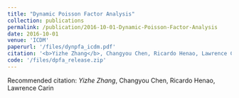 ```yaml
---
title: "Dynamic Poisson Factor Analysis"
collection: publications
permalink: /publication/2016-10-01-Dynamic-Poisson-Factor-Analysis
date: 2016-10-01
venue: 'ICDM'
paperurl: '/files/dynpfa_icdm.pdf'
citation: '<b>Yizhe Zhang</b>, Changyou Chen, Ricardo Henao, Lawrence Carin'
code: '/files/dpfa_release.zip'
---
```

Recommended citation: *Yizhe Zhang*, Changyou Chen, Ricardo Henao, Lawrence Carin